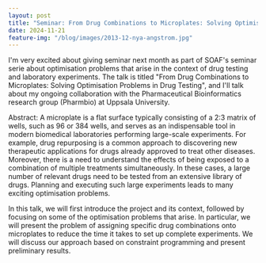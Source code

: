 ```yaml
---
layout: post
title: "Seminar: From Drug Combinations to Microplates: Solving Optimisation Problems in Drug Testing"
date: 2024-11-21
feature-img: "/blog/images/2013-12-nya-angstrom.jpg"
---
```


I'm very excited about giving seminar next month as part of SOAF's seminar serie about optimisation problems that arise in the context of drug testing and laboratory experiments.  The talk is titled "From Drug Combinations to Microplates: Solving Optimisation Problems in Drug Testing", and I'll talk about my ongoing collaboration with the Pharmaceutical Bioinformatics research group (Pharmbio) at Uppsala University.

Abstract: 
A microplate is a flat surface typically consisting of a 2:3 matrix of wells, such as 96 or 384 wells, and serves as an indispensable tool in modern biomedical laboratories performing large-scale experiments. For example, drug repurposing is a common approach to discovering new therapeutic applications for drugs already approved to treat other diseases. Moreover, there is a need to understand the effects of being exposed to a combination of multiple treatments simultaneously. In these cases, a large number of relevant drugs need to be tested from an extensive library of drugs. Planning and executing such large experiments leads to many exciting optimisation problems.

In this talk, we will first introduce the project and its context, followed by focusing on some of the optimisation problems that arise. In particular, we will present the problem of assigning specific drug combinations onto microplates to reduce the time it takes to set up complete experiments. We will discuss our approach based on constraint programming and present preliminary results.
